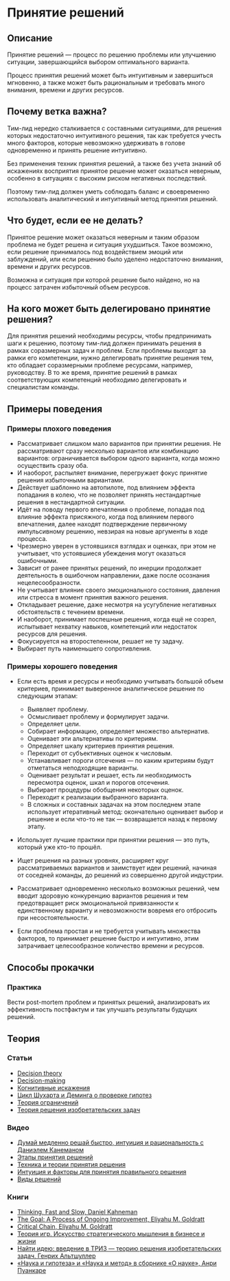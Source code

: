 # Принятие решений
## Описание
Принятие решений — процесс по решению проблемы или улучшению ситуации, завершающийся выбором оптимального варианта.

Процесс принятия решений может быть интуитивным и завершиться мгновенно, а также может быть рациональным и требовать много внимания, времени и других ресурсов.

## Почему ветка важна?
Тим-лид нередко сталкивается с составными ситуациями, для решения которых недостаточно интуитивного решения, так как требуется учесть много факторов, которые невозможно удерживать в голове одновременно и принять решение интуитивно.

Без применения техник принятия решений, а также без учета знаний об искажениях восприятия принятое решение может оказаться неверным, особенно в ситуациях с высоким риском негативных последствий.

Поэтому тим-лид должен уметь соблюдать баланс и своевременно использовать аналитический и интуитивный метод принятия решений.


## Что будет, если ее не делать?
Принятое решение может оказаться неверным и таким образом проблема не будет решена и ситуация ухудшиться. Такое возможно, если решение принималось под воздействием эмоций или заблуждений, или если решению было уделено недостаточно внимания, времени и других ресурсов.

Возможна и ситуация при которой решение было найдено, но на процесс затрачен избыточный объем ресурсов.

## На кого может быть делегировано принятие решения?
Для принятия решений необходимы ресурсы, чтобы предпринимать шаги к решению, поэтому тим-лид должен принимать решения в рамках соразмерных задач и проблем.
Если проблемы выходят за рамки его компетенции, нужно делегировать принятие решения тем, кто обладает соразмерными проблеме ресурсами, например, руководству.
В то же время, принятие решений в рамках соответствующих компетенций необходимо делегировать и специалистам команды.


## Примеры поведения
### Примеры плохого поведения
- Рассматривает слишком мало вариантов при принятии решения. Не рассматривают сразу несколько вариантов или комбинацию вариантов: ограничивается выбором одного варианта, когда можно осуществить сразу оба.
- И наоборот, распыляет внимание, перегружает фокус принятие решения избыточными вариантами.
- Действует шаблонно на автопилоте, под влиянием эффекта попадания в колею, что не позволяет принять нестандартные решения в нестандартной ситуации.
- Идёт на поводу первого впечатления о проблеме, попадая под влияние эффекта присяжного, когда под влиянием первого впечатления, далее находят подтверждение первичному импульсивному решению, невзирая на новые аргументы в ходе процесса.
- Чрезмерно уверен в устоявшихся взглядах и оценках, при этом не учитывает, что устоявшиеся убеждения могут оказаться ошибочными.
- Зависит от ранее принятых решений, по инерции продолжает деятельность в ошибочном направлении, даже после осознания нецелесообразности.
- Не учитывает влияние своего эмоционального состояния, давления или стресса в момент принятия важного решения. 
- Откладывает решение, даже несмотря на усугубление негативных обстоятельств с течением времени.
- И наоборот, принимает поспешные решения, когда ещё не созрел, испытывает нехватку навыков, компетенций или недостаток ресурсов для решения.
- Фокусируется на второстепенном, решает не ту задачу.
- Выбирает путь наименьшего сопротивления.

### Примеры хорошего поведения
- Если есть время и ресурсы и необходимо учитывать большой объем критериев, принимает выверенное аналитическое решение по следующим этапам:
  - Выявляет проблему.
  - Осмысливает проблему и формулирует задачи.
  - Определяет цели.
  - Собирает информацию, определяет множество альтернатив.
  - Оценивает эти альтернативы по критериям.
  - Определяет шкалу критериев принятия решения.
  - Переходит от субъективных оценок к числовым.
  - Устанавливает пороги отсечения — по каким критериям будут отметаться неподходящие варианты.
  - Оценивает результат и решает, есть ли необходимость пересмотра оценок, шкал и порогов отсечения.
  - Выбирает процедуры обобщения некоторых оценок.
  - Переходит к реализации выбранного варианта.
  - В сложных и составных задачах на этом последнем этапе использует итеративный метод: окончательно оценивает выбор и решение и если что-то не так — возвращается назад к первому этапу.

- Использует лучшие практики при принятии решения — это путь, который уже кто-то прошёл.
- Ищет решения на разных уровнях, расширяет круг рассматриваемых вариантов и заимствует идеи решений, начиная от соседней команды, до решений из совершенно другой индустрии.
- Рассматривает одновременно несколько возможных решений, чем вводит здоровую конкуренцию вариантов решения и тем предотвращает риск эмоциональной привязанности к единственному варианту и невозможности вовремя его отбросить при несостоятельности.

- Если проблема простая и не требуется учитывать множества факторов, то принимает решение быстро и интуитивно, этим затрачивает целесообразное количество времени и ресурсов.

## Способы прокачки
### Практика
Вести post-mortem проблем и принятых решений, анализировать их эффективность постфактум и так улучшать результаты будущих решений.

## Теория
### Статьи
- [Decision theory](https://en.wikipedia.org/wiki/Decision_theory)
- [Decision-making](https://en.wikipedia.org/wiki/Decision-making)
- [Когнитивные искажения](https://en.wikipedia.org/wiki/List_of_cognitive_biases)
- [Цикл Шухарта и Деминга о проверке гипотез](https://en.wikipedia.org/wiki/PDCA)
- [Теория ограничений](https://en.wikipedia.org/wiki/Theory_of_constraints)
- [Теория решения изобретательских задач](https://ru.wikipedia.org/wiki/Теория_решения_изобретательских_задач)

### Видео
- [Думай медленно решай быстро, интуиция и рациональность с Даниэлем Канеманом](https://youtu.be/ppK8dPnkU8g)
- [Этапы принятия решений](https://youtu.be/grwaJ8w17iI)
- [Техника и теории принятия решения](https://youtu.be/9j2OYodj4TM)
- [Интуиция и факторы для принятия правильного решения](https://youtu.be/yNx5PuXofz4)
- [Виды решений](https://youtu.be/3K7dLuXqMng)

### Книги
- [Thinking, Fast and Slow, Daniel Kahneman](https://www.amazon.com/Thinking-Fast-Slow-Daniel-Kahneman/dp/0374533555/ref=sr_1_1?ie=UTF8&qid=1471970781&sr=8-1&keywords=kahneman)
- [The Goal: A Process of Ongoing Improvement, Eliyahu M. Goldratt](https://www.amazon.com/Goal-Process-Ongoing-Improvement-Anniversary/dp/B00IFGGDA2/ref=sr_1_1?dchild=1&keywords=The+Goal&qid=1586116406&s=audible&sr=1-1)
- [Critical Chain, Eliyahu M. Goldratt](https://www.amazon.com/Critical-Chain-Project-Management-Constraints/dp/B00IGFKKIS/ref=sr_1_1?dchild=1&keywords=Eliyahu+M.+Goldratt.+Critical+Chain&qid=1586116883&s=audible&sr=1-1)
- [Теория игр. Искусство стратегического мышления в бизнесе и жизни](https://www.ozon.ru/context/detail/id/30920757/)
- [Найти идею: введение в ТРИЗ — теорию решения изобретательских задач, Генрих Альтшуллер](https://www.alpinabook.ru/authors/10980/)
- [«Наука и гипотеза» и «Наука и метод» в сборнике «О науке», Анри Пуанкаре](https://www.ozon.ru/context/detail/id/2134411/)
